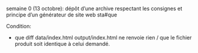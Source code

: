 semaine 0 (13 octobre): dépôt d’une archive respectant les consignes et principe d’un générateur de site web sta#que

Condition: 
- que diff data/index.html output/index.html ne renvoie rien / que le fichier produit soit identique à celui demandé.
